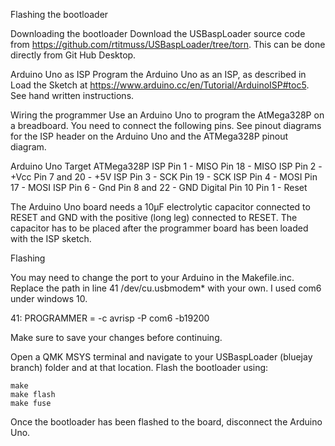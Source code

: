 Flashing the bootloader

Downloading the bootloader
Download the USBaspLoader source code from https://github.com/rtitmuss/USBaspLoader/tree/torn. This can be done directly from Git Hub Desktop.

Arduino Uno as ISP
Program the Arduino Uno as an ISP, as described in Load the Sketch at https://www.arduino.cc/en/Tutorial/ArduinoISP#toc5. See hand written instructions.

Wiring the programmer
Use an Arduino Uno to program the AtMega328P on a breadboard. You need to connect the following pins. See pinout diagrams for the ISP header on the Arduino Uno and the ATMega328P pinout diagram.

Arduino Uno 				Target ATMega328P
ISP Pin 1 - MISO 		Pin 18 - MISO
ISP Pin 2 - +Vcc 		Pin 7 and 20 - +5V
ISP Pin 3 - SCK 		Pin 19 - SCK
ISP Pin 4 - MOSI 		Pin 17 - MOSI
ISP Pin 6 - Gnd 		Pin 8 and 22 - GND
Digital Pin 10 			Pin 1 - Reset

The Arduino Uno board needs a 10µF electrolytic capacitor connected to RESET and GND with the positive (long leg) connected to RESET. The capacitor has to be placed after the programmer board has been loaded with the ISP sketch.

Flashing

You may need to change the port to your Arduino in the Makefile.inc. Replace the path in line 41 /dev/cu.usbmodem* with your own. I used com6 under windows 10.

41:     PROGRAMMER = -c avrisp -P com6 -b19200

Make sure to save your changes before continuing.

Open a QMK MSYS terminal and navigate to your USBaspLoader (bluejay branch) folder and  at that location. Flash the bootloader using:

    make
    make flash
    make fuse

Once the bootloader has been flashed to the board, disconnect the Arduino Uno.